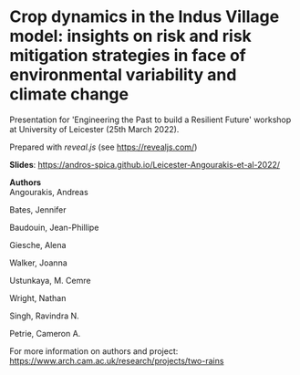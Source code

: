 # Crop dynamics in the Indus Village model: insights on risk and risk mitigation strategies in face of environmental variability and climate change
Presentation for 'Engineering the Past to build a Resilient Future' workshop at University of Leicester (25th March 2022).

Prepared with *reveal.js* (see https://revealjs.com/)

**Slides**: https://andros-spica.github.io/Leicester-Angourakis-et-al-2022/

**Authors**  
Angourakis, Andreas

Bates, Jennifer

Baudouin, Jean-Phillipe

Giesche, Alena

Walker, Joanna

Ustunkaya, M. Cemre 

Wright, Nathan

Singh, Ravindra N. 

Petrie, Cameron A.

For more information on authors and project: https://www.arch.cam.ac.uk/research/projects/two-rains
